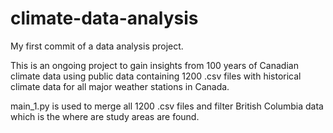 # climate-data-analysis

My first commit of a data analysis project. 

This is an ongoing project to gain insights from 100 years of Canadian climate data using public data containing 1200 .csv files with historical climate data for all major weather stations in Canada.

main_1.py is used to merge all 1200 .csv files and filter British Columbia data which is the where are study areas are found.
